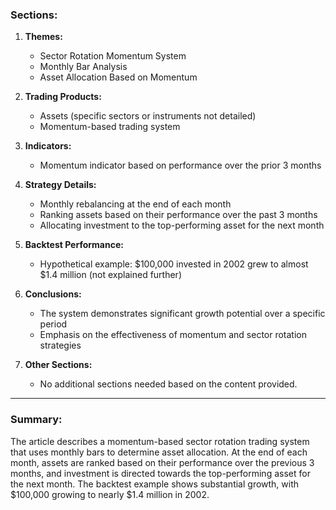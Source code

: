 ### Sections:

1. **Themes:**
   - Sector Rotation Momentum System
   - Monthly Bar Analysis
   - Asset Allocation Based on Momentum

2. **Trading Products:**
   - Assets (specific sectors or instruments not detailed)
   - Momentum-based trading system

3. **Indicators:**
   - Momentum indicator based on performance over the prior 3 months

4. **Strategy Details:**
   - Monthly rebalancing at the end of each month
   - Ranking assets based on their performance over the past 3 months
   - Allocating investment to the top-performing asset for the next month

5. **Backtest Performance:**
   - Hypothetical example: $100,000 invested in 2002 grew to almost $1.4 million (not explained further)

6. **Conclusions:**
   - The system demonstrates significant growth potential over a specific period
   - Emphasis on the effectiveness of momentum and sector rotation strategies

7. **Other Sections:**
   - No additional sections needed based on the content provided.

---

### Summary:

The article describes a momentum-based sector rotation trading system that uses monthly bars to determine asset allocation. At the end of each month, assets are ranked based on their performance over the previous 3 months, and investment is directed towards the top-performing asset for the next month. The backtest example shows substantial growth, with $100,000 growing to nearly $1.4 million in 2002.

